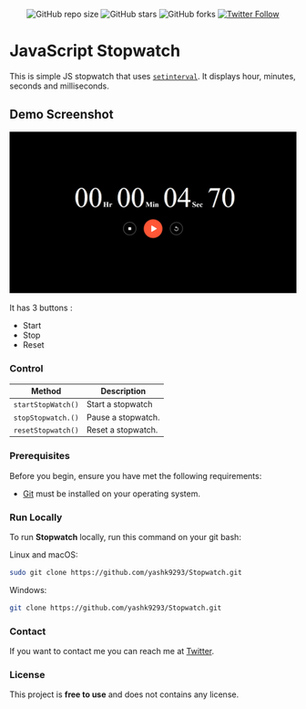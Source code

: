 <div align="center">
  
  ![GitHub repo size](https://img.shields.io/github/repo-size/yashk9293/Stopwatch)
  ![GitHub stars](https://img.shields.io/github/stars/yashk9293/Stopwatch)
  ![GitHub forks](https://img.shields.io/github/forks/yashk9293/Stopwatch?style=social)
  [![Twitter Follow](https://img.shields.io/twitter/follow/Yashk_9293?style=social)](https://twitter.com/intent/follow?screen_name=Yashk_9293)

</div>

# JavaScript Stopwatch

This is simple JS stopwatch that uses [`setinterval`](https://developer.mozilla.org/en-US/docs/Web/API/WindowOrWorkerGlobalScope/setInterval). It displays hour, minutes, seconds and milliseconds.

## Demo Screenshot

![stopwatch.png](https://github.com/yashk9293/Stopwatch/blob/master/stopwatch.png)

It has 3 buttons :
- Start
- Stop
- Reset

### Control

| Method              | Description        |
|---------------------|--------------------|
| `startStopWatch()`  | Start a stopwatch  |
| `stopStopwatch.()`  | Pause a stopwatch. | 
| `resetStopwatch()`  | Reset a stopwatch. |


### Prerequisites

Before you begin, ensure you have met the following requirements:

* [Git](https://git-scm.com/downloads "Download Git") must be installed on your operating system.

### Run Locally

To run **Stopwatch** locally, run this command on your git bash:

Linux and macOS:

```bash
sudo git clone https://github.com/yashk9293/Stopwatch.git
```

Windows:

```bash
git clone https://github.com/yashk9293/Stopwatch.git
```

### Contact

If you want to contact me you can reach me at [Twitter](https://www.twitter.com/Yashk_9293).

### License

This project is **free to use** and does not contains any license.

